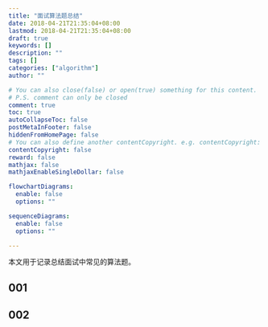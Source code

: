 ```yaml
---
title: "面试算法题总结"
date: 2018-04-21T21:35:04+08:00
lastmod: 2018-04-21T21:35:04+08:00
draft: true
keywords: []
description: ""
tags: []
categories: ["algorithm"]
author: ""

# You can also close(false) or open(true) something for this content.
# P.S. comment can only be closed
comment: true
toc: true
autoCollapseToc: false
postMetaInFooter: false
hiddenFromHomePage: false
# You can also define another contentCopyright. e.g. contentCopyright: "This is another copyright."
contentCopyright: false
reward: false
mathjax: false
mathjaxEnableSingleDollar: false

flowchartDiagrams:
  enable: false
  options: ""

sequenceDiagrams: 
  enable: false
  options: ""

---
```


本文用于记录总结面试中常见的算法题。

<!--more-->

## 001

## 002
